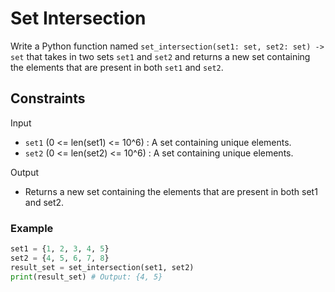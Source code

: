 # Set Intersection

Write a Python function named `set_intersection(set1: set, set2: set) -> set` that takes in two sets `set1` and `set2` and returns a new set containing the elements that are present in both `set1` and `set2`.

## Constraints

Input
- `set1` (0 <= len(set1) <= 10^6) : A set containing unique elements.
- `set2` (0 <= len(set2) <= 10^6) : A set containing unique elements.

Output
- Returns a new set containing the elements that are present in both set1 and set2.

### Example

```python
set1 = {1, 2, 3, 4, 5}
set2 = {4, 5, 6, 7, 8}
result_set = set_intersection(set1, set2)
print(result_set) # Output: {4, 5}
```
